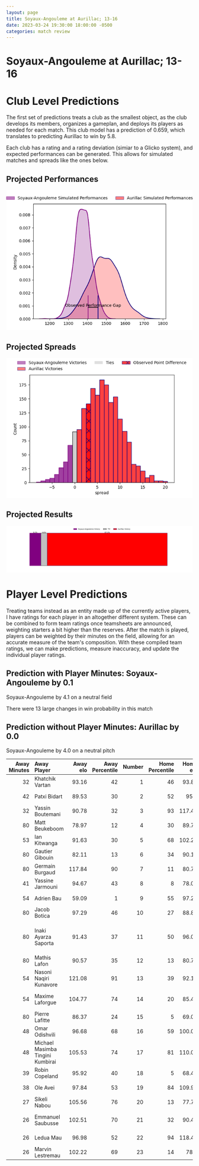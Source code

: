 ```yaml
---  
layout: page  
title: Soyaux-Angouleme at Aurillac; 13-16  
date: 2023-03-24 19:30:00 18:00:00 -0500  
categories: match review  
---
```

# Soyaux-Angouleme at Aurillac; 13-16

# Club Level Predictions


The first set of predictions treats a club as the smallest object, as the club develops its members, organizes a gameplan, and deploys its players as needed for each match. This club model has a prediction of 0.659, which translates to predicting Aurillac to win by 5.8.

Each club has a rating and a rating deviation (simiar to a Glicko system), and expected performances can be generated. This allows for simulated matches and spreads like the ones below.
## Projected Performances


![Projected Performances](plots/performances_2023-03-24-Aurillac-Soyaux-Angouleme.png)
## Projected Spreads


![Projected Spreads](plots/spreads_2023-03-24-Aurillac-Soyaux-Angouleme.png)
## Projected Results


![Projected Results](plots/resultbar_2023-03-24-Aurillac-Soyaux-Angouleme.png)
# Player Level Predictions


Treating teams instead as an entity made up of the currently active players, I have ratings for each player in an altogether different system. These can be combined to form team ratings once teamsheets are announced, weighting starters a bit higher than the reserves. After the match is played, players can be weighted by their minutes on the field, allowing for an accurate measure of the team's composition. With these compiled team ratings, we can make predictions, measure inaccuracy, and update the individual player ratings.
## Prediction with Player Minutes: Soyaux-Angouleme by 0.1


Soyaux-Angouleme by 4.1 on a neutral field

There were 13 large changes in win probability in this match
## Prediction without Player Minutes: Aurillac by 0.0


Soyaux-Angouleme by 4.0 on a neutral pitch



|   Away Minutes | Away Player                      |   Away elo |   Away Percentile |   Number |   Home Percentile |   Home elo | Home Player                           |   Home Minutes |
|---------------:|:---------------------------------|-----------:|------------------:|---------:|------------------:|-----------:|:--------------------------------------|---------------:|
|             32 | Khatchik Vartan                  |      93.16 |                42 |        1 |                46 |      93.89 | Robert Rodgers                        |             52 |
|             42 | Patxi Bidart                     |      89.53 |                30 |        2 |                52 |      95.5  | Adrian Smith                          |             56 |
|             32 | Yassin Boutemani                 |      90.78 |                32 |        3 |                93 |     117.47 | Giorgi Kartvelishvili                 |             68 |
|             80 | Matt Beukeboom                   |      78.97 |                12 |        4 |                30 |      89.71 | Martial Rolland                       |             80 |
|             53 | Ian Kitwanga                     |      91.63 |                30 |        5 |                68 |     102.28 | Cam Dodson                            |             52 |
|             80 | Gautier Gibouin                  |      82.11 |                13 |        6 |                34 |      90.18 | Eoghan Masterson                      |             80 |
|             80 | Germain Burgaud                  |     117.84 |                90 |        7 |                11 |      80.71 | Théo Cambon                           |             52 |
|             41 | Yassine Jarmouni                 |      94.67 |                43 |        8 |                 8 |      78.06 | Latuka Maituku                        |             47 |
|             54 | Adrien Bau                       |      59.09 |                 1 |        9 |                55 |      97.27 | David Delarue                         |             51 |
|             80 | Jacob Botica                     |      97.29 |                46 |       10 |                27 |      88.82 | Antoine Aucagne                       |             80 |
|             80 | Inaki Ayarza Saporta             |      91.43 |                37 |       11 |                50 |      96.05 | Adriaan Jocobus van der Berg Coertzen |             80 |
|             80 | Mathis Lafon                     |      90.57 |                35 |       12 |                13 |      80.78 | Christa Powell                        |             80 |
|             54 | Nasoni Naqiri Kunavore           |     121.08 |                91 |       13 |                39 |      92.16 | Jimmy Yobo                            |             80 |
|             54 | Maxime Laforgue                  |     104.77 |                74 |       14 |                20 |      85.46 | Jordon Janse Van Rensburg             |             80 |
|             80 | Pierre Lafitte                   |      86.37 |                24 |       15 |                 5 |      69.02 | Anderson Neisen                       |             47 |
|             48 | Omar Odishvili                   |      96.68 |                68 |       16 |                59 |     100.01 | Didier Tison                          |             33 |
|             48 | Michael Masimba Tingini Kumbirai |     105.53 |                74 |       17 |                81 |     110.04 | Marc Palmier                          |             33 |
|             39 | Robin Copeland                   |      95.92 |                40 |       18 |                 5 |      68.46 | Hugo Bouyssou                         |             29 |
|             38 | Ole Avei                         |      97.84 |                53 |       19 |                84 |     109.96 | Alexandre Plantier                    |             28 |
|             27 | Sikeli Nabou                     |     105.56 |                76 |       20 |                13 |      77.75 | Maxime Profit                         |             28 |
|             26 | Emmanuel Saubusse                |     102.51 |                70 |       21 |                32 |      90.41 | Jean-Baptiste Singer                  |             28 |
|             26 | Ledua Mau                        |      96.98 |                52 |       22 |                94 |     118.42 | Luka Nioradze                         |             24 |
|             26 | Marvin Lestremau                 |     102.22 |                69 |       23 |                14 |      78.3  | Henzo Kiteau                          |             12 |

